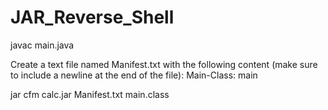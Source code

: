 # JAR_Reverse_Shell

javac main.java

Create a text file named Manifest.txt with the following content (make sure to include a newline at the end of the file):
Main-Class: main

jar cfm calc.jar Manifest.txt main.class

